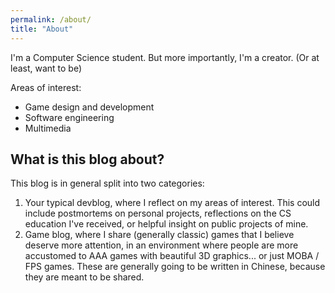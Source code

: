 ```yaml
---
permalink: /about/
title: "About"
---
```


I'm a Computer Science student. But more importantly, I'm a creator. (Or at least, want to be)

Areas of interest:
* Game design and development
* Software engineering
* Multimedia

## What is this blog about?

This blog is in general split into two categories:
1. Your typical devblog, where I reflect on my areas of interest. This could include postmortems on personal projects, reflections on the CS education I've received, or helpful insight on public projects of mine.
2. Game blog, where I share (generally classic) games that I believe deserve more attention, in an environment where people are more accustomed to AAA games with beautiful 3D graphics... or just MOBA / FPS games. These are generally going to be written in Chinese, because they are meant to be shared.
